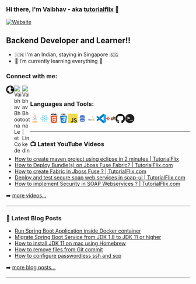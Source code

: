 ### Hi there, I'm Vaibhav - aka [tutorialflix][website] 👋

[![Website](https://img.shields.io/badge/tutorialflix-up-brightgreen)](https://tutorialflix.com)

## Backend Developer and Learner!!

- :india: I'm an Indian, staying in Singapore :singapore:
- 🌱 I’m currently learning everything 🤣

### Connect with me:

[<img align="left" alt="tutorialflix.com" width="22px" src="https://raw.githubusercontent.com/iconic/open-iconic/master/svg/globe.svg" />][website]
[<img align="left" alt="Vaibhav Bhootna LeetCode" width="22px" src="https://img.icons8.com/external-tal-revivo-color-tal-revivo/96/000000/external-level-up-your-coding-skills-and-quickly-land-a-job-logo-color-tal-revivo.png"/>][leetcode]
[<img align="left" alt="VaibhavBhootna | LinkedIn" width="22px" src="https://cdn.jsdelivr.net/npm/simple-icons@v3/icons/linkedin.svg" />][linkedin]

<br />

### Languages and Tools:

<img align="left" alt="Java" width="26px" src="https://raw.githubusercontent.com/github/explore/80688e429a7d4ef2fca1e82350fe8e3517d3494d/topics/java/java.png" />
<img align="left" alt="React" width="26px" src="https://raw.githubusercontent.com/github/explore/80688e429a7d4ef2fca1e82350fe8e3517d3494d/topics/react/react.png" />
<img align="left" alt="HTML5" width="26px" src="https://raw.githubusercontent.com/github/explore/80688e429a7d4ef2fca1e82350fe8e3517d3494d/topics/html/html.png" />
<img align="left" alt="CSS3" width="26px" src="https://raw.githubusercontent.com/github/explore/80688e429a7d4ef2fca1e82350fe8e3517d3494d/topics/css/css.png" />
<img align="left" alt="JavaScript" width="26px" src="https://raw.githubusercontent.com/github/explore/80688e429a7d4ef2fca1e82350fe8e3517d3494d/topics/javascript/javascript.png" />
<img align="left" alt="SQL" width="26px" src="https://raw.githubusercontent.com/github/explore/80688e429a7d4ef2fca1e82350fe8e3517d3494d/topics/sql/sql.png" />
<img align="left" alt="MySQL" width="26px" src="https://raw.githubusercontent.com/github/explore/80688e429a7d4ef2fca1e82350fe8e3517d3494d/topics/mysql/mysql.png" />
<img align="left" alt="Visual Studio Code" width="26px" src="https://raw.githubusercontent.com/github/explore/80688e429a7d4ef2fca1e82350fe8e3517d3494d/topics/visual-studio-code/visual-studio-code.png" />
<img align="left" alt="Git" width="26px" src="https://raw.githubusercontent.com/github/explore/80688e429a7d4ef2fca1e82350fe8e3517d3494d/topics/git/git.png" />
<img align="left" alt="GitHub" width="26px" src="https://raw.githubusercontent.com/github/explore/78df643247d429f6cc873026c0622819ad797942/topics/github/github.png" />
<img align="left" alt="Terminal" width="26px" src="https://raw.githubusercontent.com/github/explore/80688e429a7d4ef2fca1e82350fe8e3517d3494d/topics/terminal/terminal.png" />

<br />
<br />

---

### 📺 Latest YouTube Videos

<!-- YOUTUBE:START -->
- [How to create maven project using eclipse in 2 minutes | TutorialFlix](https://www.youtube.com/watch?v=ki3-IUpB3dk)
- [How to Deploy Bundle&lpar;s&rpar; on Jboss Fuse Fabric? | TutorialFlix.com](https://www.youtube.com/watch?v=KuO1aOx8u3A)
- [How to create Fabric in Jboss Fuse ? | TutorialFlix.com](https://www.youtube.com/watch?v=5UzrZcXgocs)
- [Deploy and test secure soap web services in soap-ui | TutorialFlix.com](https://www.youtube.com/watch?v=sJ_cznaQvnM)
- [How to implement Security in SOAP Webservices ? | TutorialFlix.com](https://www.youtube.com/watch?v=tRQcKUqO31c)
<!-- YOUTUBE:END -->

➡️ [more videos...](hhttps://www.youtube.com/channel/UCDSJh3rB7sETtQfUgWr32mQ)

---

### 📕 Latest Blog Posts

<!-- BLOG-POST-LIST:START -->
- [Run Spring Boot Application inside Docker container](https://tutorialflix.com/Run-Spring-Boot-Application-inside-Docker-container/)
- [Migrate Spring Boot Service from JDK 1.8 to JDK 11 or higher](https://tutorialflix.com/Migrate-Spring-Boot-Service-from-JDK-1-8-to-JDK-11-or-higher/)
- [How to install JDK 11 on mac using Homebrew](https://tutorialflix.com/How-to-install-JDK-11-on-mac-using-Homebrew/)
- [How to remove files from Git commit](https://tutorialflix.com/How-to-remove-files-from-Git-commit/)
- [How to configure passwordless ssh and scp](https://tutorialflix.com/How-to-configure-passwordless-ssh-and-scp/)
<!-- BLOG-POST-LIST:END -->

➡️ [more blog posts...](https://tutorialflix.com)

---

[website]: https://tutorialflix.com
[leetcode]: https://www.leetcode.com/vaibhavbhootna
[linkedin]: https://linkedin.com/in/vaibhavbhootna
